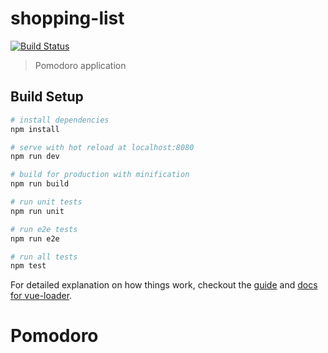 # shopping-list
[![Build Status](https://travis-ci.org/yvsjhndl14/Pomodoro.svg?branch=master)](https://travis-ci.org/yvsjhndl14/Pomodoro)

> Pomodoro application


## Build Setup

``` bash
# install dependencies
npm install

# serve with hot reload at localhost:8080
npm run dev

# build for production with minification
npm run build

# run unit tests
npm run unit

# run e2e tests
npm run e2e

# run all tests
npm test
```

For detailed explanation on how things work, checkout the [guide](http://vuejs-templates.github.io/webpack/) and [docs for vue-loader](http://vuejs.github.io/vue-loader).
# Pomodoro
